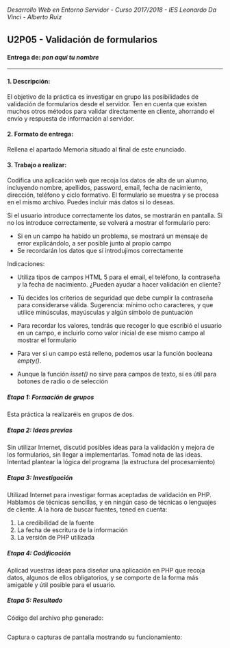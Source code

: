 ###### *Desarrollo Web en Entorno Servidor - Curso 2017/2018 - IES Leonardo Da Vinci - Alberto Ruiz*
## U2P05 - Validación de formularios
#### Entrega de: *pon aquí tu nombre*
----
#### 1. Descripción:

El objetivo de la práctica es investigar en grupo las posibilidades de validación de formularios desde el servidor. Ten en cuenta que existen muchos otros métodos para validar directamente en cliente, ahorrando el envío y respuesta de información al servidor.

#### 2. Formato de entrega:

Rellena el apartado Memoria situado al final de este enunciado.

#### 3. Trabajo a realizar:

Codifica una aplicación web que recoja los datos de alta de un alumno, incluyendo nombre, apellidos, password, email, fecha de nacimiento, dirección, teléfono y ciclo formativo. El formulario se muestra y se procesa en el mismo archivo. Puedes incluir más datos si lo deseas. 

Si el usuario introduce correctamente los datos, se mostrarán en pantalla. Si no los introduce correctamente, se volverá a mostrar el formulario pero:

* Si en un campo ha habido un problema, se mostrará un mensaje de error explicándolo, a ser posible junto al propio campo
* Se recordarán los datos que sí introdujimos correctamente

Indicaciones:

* Utiliza tipos de campos HTML 5 para el email, el teléfono, la contraseña y la fecha de nacimiento. ¿Pueden ayudar a hacer validación en cliente?
* Tú decides los criterios de seguridad que debe cumplir la contraseña para considerarse válida. Sugerencia: mínimo ocho caracteres, y que utilice minúsculas, mayúsculas y algún símbolo de puntuación



* Para recordar los valores, tendrás que recoger lo que escribió el usuario en un campo, e incluirlo como valor inicial de ese mismo campo al mostrar el formulario


* Para ver si un campo está relleno, podemos usar la función booleana *empty()*.
* Aunque la función *isset()* no sirve para campos de texto, sí es útil para botones de radio o de selección

##### Etapa 1: Formación de grupos
Esta práctica la realizaréis en grupos de dos.

##### Etapa 2: Ideas previas
Sin utilizar Internet, discutid posibles ideas para la validación y mejora de los formularios, sin llegar a implementarlas. Tomad nota de las ideas. Intentad plantear la lógica del programa (la estructura del procesamiento)

##### Etapa 3: Investigación
Utilizad Internet para investigar formas aceptadas de validación en PHP. Hablamos de técnicas sencillas, y en ningún caso de técnicas o lenguajes de cliente. A la hora de buscar fuentes, tened en cuenta:
1. La credibilidad de la fuente
2. La fecha de escritura de la información
3. La versión de PHP utilizada


##### Etapa 4: Codificación
Aplicad vuestras ideas para diseñar una aplicación en PHP que recoja datos, algunos de ellos obligatorios, y se comporte de la forma más amigable y útil posible para el usuario.

##### Etapa 5: Resultado
Código del archivo php generado:

```php+HTML

```

Captura o capturas de pantalla mostrando su funcionamiento:
